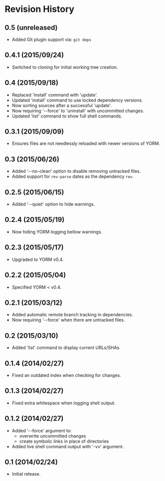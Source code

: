 Revision History
================

0.5 (unreleased)
----------------

- Added Git plugin support via: `git deps`

0.4.1 (2015/09/24)
------------------

- Switched to cloning for initial working tree creation.

0.4 (2015/09/18)
----------------

- Replaced 'install' command with 'update'.
- Updated 'install' command to use locked dependency versions.
- Now sorting sources after a successful 'update'.
- Now requiring '--force' to 'uninstall' with uncommitted changes.
- Updated 'list' command to show full shell commands.

0.3.1 (2015/09/09)
------------------

- Ensures files are not needlessly reloaded with newer versions of YORM.

0.3 (2015/06/26)
----------------

- Added '--no-clean' option to disable removing untracked files.
- Added support for `rev-parse` dates as the dependency `rev`.

0.2.5 (2015/06/15)
------------------

- Added '--quiet' option to hide warnings.

0.2.4 (2015/05/19)
------------------

- Now hiding YORM logging bellow warnings.

0.2.3 (2015/05/17)
------------------

- Upgraded to YORM v0.4.

0.2.2 (2015/05/04)
------------------

- Specified YORM < v0.4.

0.2.1 (2015/03/12)
------------------

- Added automatic remote branch tracking in dependencies.
- Now requiring '--force' when there are untracked files.

0.2 (2015/03/10)
----------------

- Added 'list' command to display current URLs/SHAs.

0.1.4 (2014/02/27)
------------------

- Fixed an outdated index when checking for changes.

0.1.3 (2014/02/27)
------------------

- Fixed extra whitespace when logging shell output.

0.1.2 (2014/02/27)
------------------

- Added '--force' argument to:
    - overwrite uncommitted changes
    - create symbolic links in place of directories
- Added live shell command output with '-vv' argument.

0.1 (2014/02/24)
----------------

- Initial release.
